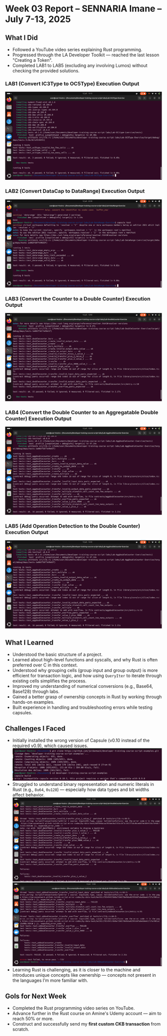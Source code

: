 # Week 03 Report – SENNARIA Imane –July 7-13, 2025

## What I Did

- Followed a YouTube video series explaining Rust programming.
-  Progressed through the LA Developer Toolkit — reached the last lesson "Creating a Token".
- Completed LAB1 to LAB5 (excluding any involving Lumos) without checking the provided solutions.


### LAB1 (Convert IC3Type to OC5Type) Execution Output  
![LAB1 Execution](./Lab1-OC5Type.png)

### LAB2 (Convert DataCap to DataRange) Execution Output
![LAB2 Execution](./LAB2-LABDATARANGE.png)

### LAB3 (Convert the Counter to a Double Counter) Execution Output
![LAB3 Execution](./LAB3-OK-doublecounter.png)

### LAB4 (Convert the Double Counter to an Aggregatable Double Counter) Execution Output
![LAB4 Execution](./Lab4-aggdoublecounter.png)

### LAB5 (Add Operation Detection to the Double Counter) Execution Output
![LAB5 Execution](./Lab4-aggdoublecounter.png)

## What I Learned

- Understood the basic structure of a project.
- Learned about high-level functions and syscalls, and why Rust is often preferred over C in this context.
- Understood why grouping cells (group input and group output) is more efficient for transaction logic, and how using `QueryIter` to iterate through existing cells simplifies the process.
- Improved my understanding of numerical conversions (e.g., Base64, Base128) through labs.
- Gained a better grasp of ownership concepts in Rust by working through hands-on examples.
- Built experience in handling and troubleshooting errors while testing capsules.

## Challenges I Faced

- Initially installed the wrong version of Capsule (v0.10 instead of the required v0.9), which caused  issues.
  ![Capsule Version Error](./ErrorCapsulVersion.png)
- Struggled to understand binary representation and numeric literals in Rust (e.g., `8u64`, `0u128`) — especially how data types and bit widths affect behavior.
 ![Lab3 Error](./LAB3-Error.png)
![Lab5 Error](./LAb5-Error.png)
- Learning Rust is challenging, as it is closer to the machine and introduces unique concepts like ownership — concepts not present in the languages I’m more familiar with.


## Gols for Next Week

- Completed the Rust programming video series on YouTube.
- Advance further in the Rust course on Amine's Udemy account — aim to reach 50% or more.
- Construct and successfully send my **first custom CKB transaction** from scratch.
